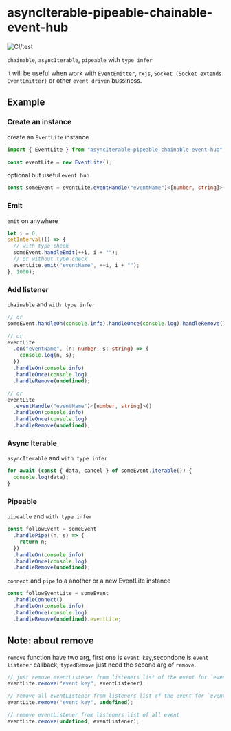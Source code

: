 # asyncIterable-pipeable-chainable-event-hub

![CI/test](https://github.com/Akimotorakiyu/asyncIterable-pipeable-chainable-event-hub/workflows/CI/test/badge.svg)

`chainable`, `asyncIterable`, `pipeable` with `type infer`

it will be useful when work with `EventEmitter`, `rxjs`, `Socket (Socket extends EventEmitter)` or other `event driven` bussiness.

## Example

### Create an instance

create an `EventLite` instance

```ts
import { EventLite } from "asyncIterable-pipeable-chainable-event-hub";

const eventLite = new EventLite();
```

optional but useful `event hub`

```ts
const someEvent = eventLite.eventHandle("eventName")<[number, string]>();
```

### Emit

`emit` on anywhere

```ts
let i = 0;
setInterval(() => {
  // with type check
  someEvent.handleEmit(++i, i + "");
  // or without type check
  eventLite.emit("eventName", ++i, i + "");
}, 1000);
```

### Add listener

`chainable` and `with type infer`

```ts
// or
someEvent.handleOn(console.info).handleOnce(console.log).handleRemove();

// or
eventLite
  .on("eventName", (n: number, s: string) => {
    console.log(n, s);
  })
  .handleOn(console.info)
  .handleOnce(console.log)
  .handleRemove(undefined);

// or
eventLite
  .eventHandle("eventName")<[number, string]>()
  .handleOn(console.info)
  .handleOnce(console.log)
  .handleRemove(undefined);
```

### Async Iterable

`asyncIterable` and `with type infer`

```ts
for await (const { data, cancel } of someEvent.iterable()) {
  console.log(data);
}
```

### Pipeable

`pipeable` and `with type infer`

```ts
const followEvent = someEvent
  .handlePipe((n, s) => {
    return n;
  })
  .handleOn(console.info)
  .handleOnce(console.log)
  .handleRemove(undefined);
```

`connect` and `pipe` to a another or a new EventLite instance

```ts
const followEventLite = someEvent
  .handleConnect()
  .handleOn(console.info)
  .handleOnce(console.log)
  .handleRemove(undefined).eventLite;
```

## Note: about remove

`remove` function have two arg, first one is `event key`,secondone is `event listener` callback, `typedRemove` just need the second arg of `remove`.

```ts
// just remove eventListener from listeners list of the event for `event key`
eventLite.remove("event key", eventListener);

// remove all eventListener from listeners list of the event for `event key`
eventLite.remove("event key", undefined);

// remove eventListener from listeners list of all event
eventLite.remove(undefined, eventListener);
```
